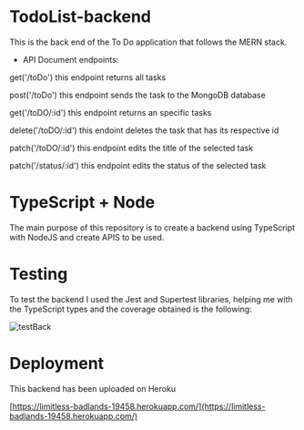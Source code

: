 # TodoList-backend
This is the back end of the To Do application that follows the MERN stack.

- API Document endpoints: 

get('/toDo') this endpoint returns all tasks

post('/toDo') this endpoint sends the task to the MongoDB database

get('/toDO/:id') this endpoint returns an specific tasks

delete('/toDO/:id') this endoint deletes the task that has its respective id

patch('/toDO/:id') this endpoint edits the title of the selected task

patch('/status/:id') this endpoint edits the status of the selected task

# TypeScript + Node

The main purpose of this repository is to create a backend using TypeScript with NodeJS and create APIS to be used.

# Testing

To test the backend I used the Jest and Supertest libraries, helping me with the TypeScript types and the coverage obtained is the following:

![testBack](https://user-images.githubusercontent.com/97446310/162550825-f526fed3-1db1-4692-9035-5e0df13af97b.PNG)

# Deployment

This backend has been uploaded on Heroku 

 [https://limitless-badlands-19458.herokuapp.com/](https://limitless-badlands-19458.herokuapp.com/)
